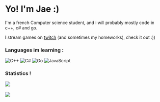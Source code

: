 # Yo! I'm Jae :)

I'm a french Computer science student, and i will probably mostly code in c++, c# and go.

I stream games on [twitch](https://www.twitch.tv/xhmyjae) (and sometimes my homeworks), check it out :))


### Languages im learning :

![C++](https://img.shields.io/badge/C++-D38354?style=flat-square&logo=cplusplus)
![C#](https://img.shields.io/badge/C%23-D38354?style=flat-square&logo=csharp)
![Go](https://img.shields.io/badge/Go-D38354?style=flat-square&logo=go)
![JavaScript](https://img.shields.io/badge/JavaScript-D38354?style=flat-square&logo=javascript)

### Statistics !

<div>
  <img align="left" src="https://github-readme-stats.vercel.app/api/top-langs/?username=xhmyjae&card_width=400&langs_count=10&theme=nightowl&border_radius=30&border_color=D38354" />
  <br>
  <br>
  <img src="https://github-readme-stats.vercel.app/api?username=xhmyjae&show_icons=trye&theme=nightowl&hide_border=false&count_private=true&border_radius=30&border_color=D38354">
</div>
